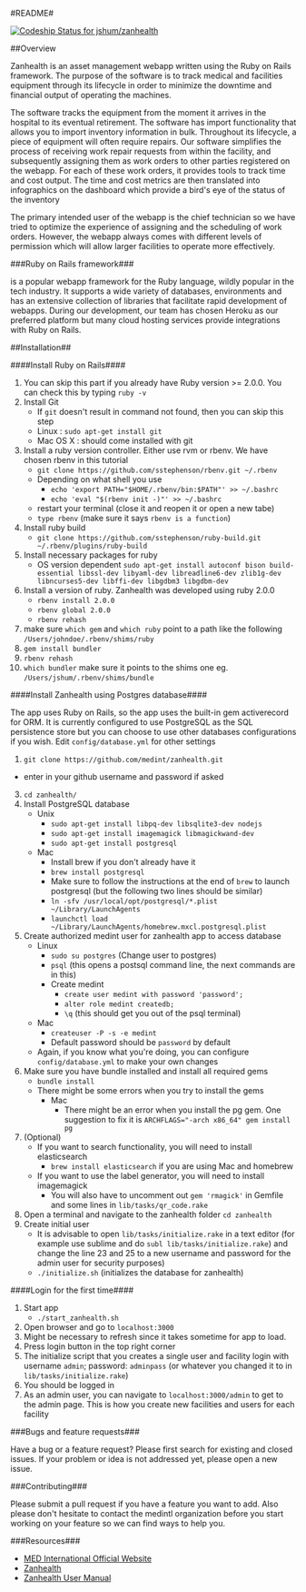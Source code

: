 #README#

[ ![Codeship Status for jshum/zanhealth](https://www.codeship.io/projects/8ae7f2a0-a264-0131-463c-7af97f1694a8/status?branch=master)](https://www.codeship.io/projects/18452)

##Overview

Zanhealth is an asset management webapp written using the Ruby on Rails framework. The purpose of the software is to track medical and facilities equipment through its lifecycle in order to minimize the downtime and financial output of operating the machines. 

The software tracks the equipment from the moment it arrives in the hospital to its eventual retirement. The software has import functionality that allows you to import inventory information in bulk. Throughout its lifecycle, a piece of equipment will often require repairs. Our software simplifies the process of receiving work repair requests from within the facility, and subsequently assigning them as work orders to other parties registered on the webapp. For each of these work orders, it provides tools to track time and cost output. The time and cost metrics are then translated into infographics on the dashboard which provide a bird's eye of the status of the inventory

The primary intended user of the webapp is the chief technician so we have tried to optimize the experience of assigning and the scheduling of work orders. However, the webapp always comes with different levels of permission which will allow larger facilities to operate more effectively.


###Ruby on Rails framework###

is a popular webapp framework for the Ruby language, wildly popular in the tech industry. It supports a wide variety of databases, environments and has an extensive collection of libraries that facilitate rapid development of webapps. During our development, our team has chosen Heroku as our preferred platform but many cloud hosting services provide integrations with Ruby on Rails.



##Installation##

####Install Ruby on Rails####



1. You can skip this part if you already have Ruby version >= 2.0.0. You can check this by typing ```ruby -v```
1. Install Git
	* If ```git``` doesn't result in command not found, then you can skip this step
	* Linux : ```sudo apt-get install git```
	* Mac OS X : should come installed with git
2. Install a ruby version controller. Either use rvm or rbenv. We have chosen rbenv in this tutorial
	* ```git clone https://github.com/sstephenson/rbenv.git ~/.rbenv```
	* Depending on what shell you use
		* ```echo 'export PATH="$HOME/.rbenv/bin:$PATH"' >> ~/.bashrc```
		* ```echo 'eval "$(rbenv init -)"' >> ~/.bashrc```
	*  restart your terminal (close it and reopen it or open a new tabe)
	*  ```type rbenv``` (make sure it says ```rbenv is a function```)
3. Install ruby build
	* ```git clone https://github.com/sstephenson/ruby-build.git ~/.rbenv/plugins/ruby-build```
4. Install necessary packages for ruby
	* OS version dependent ```sudo apt-get install autoconf bison build-essential libssl-dev libyaml-dev libreadline6-dev zlib1g-dev libncurses5-dev libffi-dev libgdbm3 libgdbm-dev```
9. Install a version of ruby. Zanhealth was developed using ruby 2.0.0
	* ```rbenv install 2.0.0```
	* ```rbenv global 2.0.0```
	* ```rbenv rehash```
12. make sure ```which gem``` and ```which ruby``` point to a path like the following ```/Users/johndoe/.rbenv/shims/ruby```
13. ```gem install bundler```
14. ```rbenv rehash```
15. ```which bundler``` make sure it points to the shims one eg. ```/Users/jshum/.rbenv/shims/bundle```


####Install Zanhealth using Postgres database####

The app uses Ruby on Rails, so the app uses the built-in gem activerecord for ORM. It is currently configured to use PostgreSQL as the SQL persistence store but you can choose to use other databases configurations if you wish. Edit `config/database.yml` for other settings

1. ```git clone https://github.com/medint/zanhealth.git```
  * enter in your github username and password if asked
3. ```cd zanhealth/```
4. Install PostgreSQL database
	* Unix
		* ```sudo apt-get install libpq-dev libsqlite3-dev nodejs ```
		* ```sudo apt-get install imagemagick libmagickwand-dev```
		* ```sudo apt-get install postgresql```
	* Mac
		* Install brew if you don't already have it
		* ```brew install postgresql```
		* Make sure to follow the instructions at the end of ```brew``` to
      launch postgresql (but the following two lines should be similar)
        * ```ln -sfv /usr/local/opt/postgresql/*.plist ~/Library/LaunchAgents```
      	* ```launchctl load ~/Library/LaunchAgents/homebrew.mxcl.postgresql.plist```         
5. Create authorized medint user for zanhealth app to access database
	* Linux
    	* ```sudo su postgres``` (Change user to postgres)
    	* ```psql``` (this opens a postsql command line, the next commands are in this)
    	* Create medint
      		* ```create user medint with password 'password';```
      		* ```alter role medint createdb;```
      		* ```\q``` (this should get you out of the psql terminal)
  	* Mac
		* ```createuser -P -s -e medint```
		* Default password should be ```password``` by default 
	* Again, if you know what you're doing, you can configure `config/database.yml` to make your own changes
6. Make sure you have bundle installed and install all required gems
	* ``bundle install``
	* There might be some errors when you try to install the gems
		* Mac
			* There might be an error when you install the pg gem. One
        suggestion to fix it is ```ARCHFLAGS="-arch x86_64" gem install pg```
7. (Optional)
	* If you want to search functionality, you will need to install elasticsearch
	  * ```brew install elasticsearch``` if you are using Mac and homebrew
    * If you want to use the label generator, you will need to install
    imagemagick 
        * You will also have to uncomment out ```gem 'rmagick'``` in Gemfile and
      some lines in ```lib/tasks/qr_code.rake```
8. Open a terminal and navigate to the zanhealth folder ```cd zanhealth```
9. Create initial user
	* It is advisable to open ```lib/tasks/initialize.rake``` in a text editor (for example use sublime and do ```subl lib/tasks/initialize.rake```) and change the line 23 and 25 to a new username and password for the admin user for security purposes)
	* ```./initialize.sh``` (initializes the database for zanhealth)

####Login for the first time####

1. Start app
	* ```./start_zanhealth.sh```
2. Open browser and go to ```localhost:3000```
3. Might be necessary to refresh since it takes sometime for app to load.
4. Press login button in the top right corner
5. The initialize script that you  creates a single user and facility
login with username ```admin```; password: ```adminpass``` (or whatever you changed it to in ```lib/tasks/initialize.rake```)
6. You should be logged in
7. As an admin user, you can navigate to ```localhost:3000/admin``` to get to the admin page. This is how you create new facilities and users for each facility

###Bugs and feature requests###

Have a bug or a feature request? Please first search for existing and closed issues. If your problem or idea is not addressed yet, please open a new issue.

###Contributing###

Please submit a pull request if you have a feature you want to add. Also
please don't hesitate to contact the medintl organization before you
start working on your feature so we can find ways to help you. 

###Resources###
 
* [MED International Official Website](http://medinternational-us.org)
* [Zanhealth](http://zanhealth.co) 
* [Zanhealth User Manual](http://medint.github.io/zanhealth-manual/)
